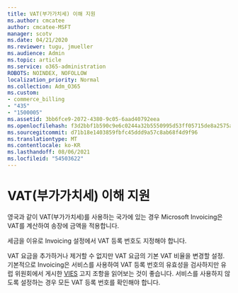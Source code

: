 ```yaml
---
title: VAT(부가가치세) 이해 지원
ms.author: cmcatee
author: cmcatee-MSFT
manager: scotv
ms.date: 04/21/2020
ms.reviewer: tugu, jmueller
ms.audience: Admin
ms.topic: article
ms.service: o365-administration
ROBOTS: NOINDEX, NOFOLLOW
localization_priority: Normal
ms.collection: Adm_O365
ms.custom:
- commerce_billing
- "435"
- "1500005"
ms.assetid: 3bb6fce9-2072-4380-9c05-6aad40792eea
ms.openlocfilehash: f3d2bbf1b590c9e6c0244a32b5550995d53ff05715de8a2575aa08052061de15
ms.sourcegitcommit: d71b18e1403859fbfc45ddd9a57c8ab68f4d9f96
ms.translationtype: MT
ms.contentlocale: ko-KR
ms.lasthandoff: 08/06/2021
ms.locfileid: "54503622"
---
```

# <a name="help-understanding-value-added-tax-vat"></a>VAT(부가가치세) 이해 지원

영국과 같이 VAT(부가가치세)를 사용하는 국가에 있는 경우 Microsoft Invoicing은 VAT를 계산하여 송장에 금액을 적용합니다.
  
세금을 이유로 Invoicing 설정에서 VAT 등록 번호도 지정해야 합니다.
  
VAT 요금을 추가하거나 제거할 수 없지만 VAT 요금의 기본 VAT 비율을 변경할 설정. 기본적으로 Invoicing은 서비스를 사용하여 VAT 등록 번호의 유효성을 검사하지만 유럽 위원회에서 게시한 [VIES](https://go.microsoft.com/fwlink/?LinkID=841741) 고지 조항을 읽어보는 것이 좋습니다. 서비스를 사용하지 않도록 설정하는 경우 모든 VAT 등록 번호를 확인해야 합니다.